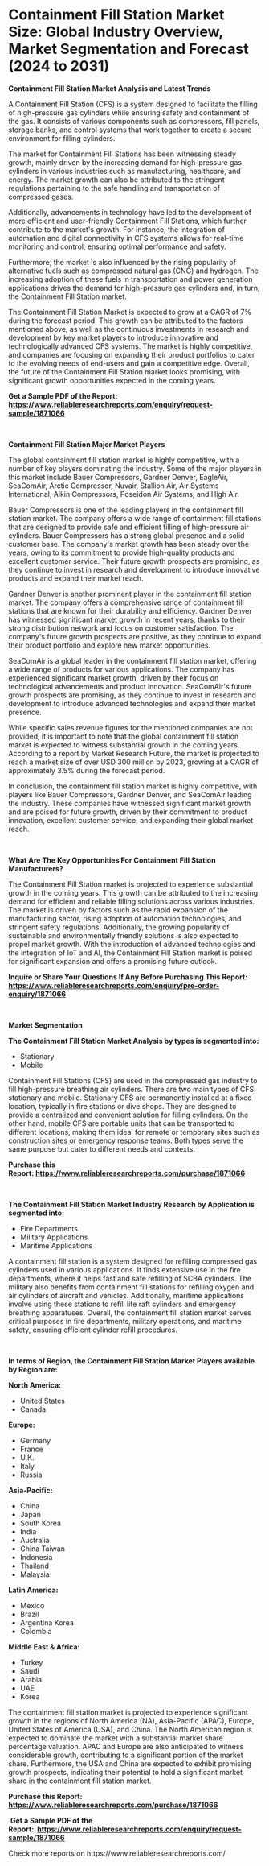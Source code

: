 <p><h1>Containment Fill Station Market Size: Global Industry Overview, Market Segmentation and Forecast (2024 to 2031)</h1></p><p><strong>Containment Fill Station Market Analysis and Latest Trends</strong></p>
<p><p>A Containment Fill Station (CFS) is a system designed to facilitate the filling of high-pressure gas cylinders while ensuring safety and containment of the gas. It consists of various components such as compressors, fill panels, storage banks, and control systems that work together to create a secure environment for filling cylinders.</p><p>The market for Containment Fill Stations has been witnessing steady growth, mainly driven by the increasing demand for high-pressure gas cylinders in various industries such as manufacturing, healthcare, and energy. The market growth can also be attributed to the stringent regulations pertaining to the safe handling and transportation of compressed gases.</p><p>Additionally, advancements in technology have led to the development of more efficient and user-friendly Containment Fill Stations, which further contribute to the market's growth. For instance, the integration of automation and digital connectivity in CFS systems allows for real-time monitoring and control, ensuring optimal performance and safety.</p><p>Furthermore, the market is also influenced by the rising popularity of alternative fuels such as compressed natural gas (CNG) and hydrogen. The increasing adoption of these fuels in transportation and power generation applications drives the demand for high-pressure gas cylinders and, in turn, the Containment Fill Station market.</p><p>The Containment Fill Station Market is expected to grow at a CAGR of 7% during the forecast period. This growth can be attributed to the factors mentioned above, as well as the continuous investments in research and development by key market players to introduce innovative and technologically advanced CFS systems. The market is highly competitive, and companies are focusing on expanding their product portfolios to cater to the evolving needs of end-users and gain a competitive edge. Overall, the future of the Containment Fill Station market looks promising, with significant growth opportunities expected in the coming years.</p></p>
<p><strong>Get a Sample PDF of the Report:&nbsp; <a href="https://www.reliableresearchreports.com/enquiry/request-sample/1871066">https://www.reliableresearchreports.com/enquiry/request-sample/1871066</a></strong></p>
<p>&nbsp;</p>
<p><strong>Containment Fill Station Major Market Players</strong></p>
<p><p>The global containment fill station market is highly competitive, with a number of key players dominating the industry. Some of the major players in this market include Bauer Compressors, Gardner Denver, EagleAir, SeaComAir, Arctic Compressor, Nuvair, Stallion Air, Air Systems International, Alkin Compressors, Poseidon Air Systems, and High Air.</p><p>Bauer Compressors is one of the leading players in the containment fill station market. The company offers a wide range of containment fill stations that are designed to provide safe and efficient filling of high-pressure air cylinders. Bauer Compressors has a strong global presence and a solid customer base. The company's market growth has been steady over the years, owing to its commitment to provide high-quality products and excellent customer service. Their future growth prospects are promising, as they continue to invest in research and development to introduce innovative products and expand their market reach. </p><p>Gardner Denver is another prominent player in the containment fill station market. The company offers a comprehensive range of containment fill stations that are known for their durability and efficiency. Gardner Denver has witnessed significant market growth in recent years, thanks to their strong distribution network and focus on customer satisfaction. The company's future growth prospects are positive, as they continue to expand their product portfolio and explore new market opportunities.</p><p>SeaComAir is a global leader in the containment fill station market, offering a wide range of products for various applications. The company has experienced significant market growth, driven by their focus on technological advancements and product innovation. SeaComAir's future growth prospects are promising, as they continue to invest in research and development to introduce advanced technologies and expand their market presence.</p><p>While specific sales revenue figures for the mentioned companies are not provided, it is important to note that the global containment fill station market is expected to witness substantial growth in the coming years. According to a report by Market Research Future, the market is projected to reach a market size of over USD 300 million by 2023, growing at a CAGR of approximately 3.5% during the forecast period.</p><p>In conclusion, the containment fill station market is highly competitive, with players like Bauer Compressors, Gardner Denver, and SeaComAir leading the industry. These companies have witnessed significant market growth and are poised for future growth, driven by their commitment to product innovation, excellent customer service, and expanding their global market reach.</p></p>
<p>&nbsp;</p>
<p><strong>What Are The Key Opportunities For Containment Fill Station Manufacturers?</strong></p>
<p><p>The Containment Fill Station market is projected to experience substantial growth in the coming years. This growth can be attributed to the increasing demand for efficient and reliable filling solutions across various industries. The market is driven by factors such as the rapid expansion of the manufacturing sector, rising adoption of automation technologies, and stringent safety regulations. Additionally, the growing popularity of sustainable and environmentally friendly solutions is also expected to propel market growth. With the introduction of advanced technologies and the integration of IoT and AI, the Containment Fill Station market is poised for significant expansion and offers a promising future outlook.</p></p>
<p><strong>Inquire or Share Your Questions If Any Before Purchasing This Report: <a href="https://www.reliableresearchreports.com/enquiry/pre-order-enquiry/1871066">https://www.reliableresearchreports.com/enquiry/pre-order-enquiry/1871066</a></strong></p>
<p>&nbsp;</p>
<p><strong>Market Segmentation</strong></p>
<p><strong>The Containment Fill Station Market Analysis by types is segmented into:</strong></p>
<p><ul><li>Stationary</li><li>Mobile</li></ul></p>
<p><p>Containment Fill Stations (CFS) are used in the compressed gas industry to fill high-pressure breathing air cylinders. There are two main types of CFS: stationary and mobile. Stationary CFS are permanently installed at a fixed location, typically in fire stations or dive shops. They are designed to provide a centralized and convenient solution for filling cylinders. On the other hand, mobile CFS are portable units that can be transported to different locations, making them ideal for remote or temporary sites such as construction sites or emergency response teams. Both types serve the same purpose but cater to different needs and contexts.</p></p>
<p><strong>Purchase this Report:&nbsp;<a href="https://www.reliableresearchreports.com/purchase/1871066">https://www.reliableresearchreports.com/purchase/1871066</a></strong></p>
<p>&nbsp;</p>
<p><strong>The Containment Fill Station Market Industry Research by Application is segmented into:</strong></p>
<p><ul><li>Fire Departments</li><li>Military Applications</li><li>Maritime Applications</li></ul></p>
<p><p>A containment fill station is a system designed for refilling compressed gas cylinders used in various applications. It finds extensive use in the fire departments, where it helps fast and safe refilling of SCBA cylinders. The military also benefits from containment fill stations for refilling oxygen and air cylinders of aircraft and vehicles. Additionally, maritime applications involve using these stations to refill life raft cylinders and emergency breathing apparatuses. Overall, the containment fill station market serves critical purposes in fire departments, military operations, and maritime safety, ensuring efficient cylinder refill procedures.</p></p>
<p>&nbsp;</p>
<p><strong>In terms of Region, the Containment Fill Station Market Players available by Region are:</strong></p>
<p>
    <p> <strong> North America: </strong>
        <ul>
            <li>United States</li>
            <li>Canada</li>
        </ul>
        </p> 
    <p> <strong> Europe: </strong>
        <ul>
            <li>Germany</li>
            <li>France</li>
            <li>U.K.</li>
            <li>Italy</li>
            <li>Russia</li>
        </ul>
        </p> 
    <p> <strong> Asia-Pacific: </strong>
        <ul>
            <li>China</li>
            <li>Japan</li>
            <li>South Korea</li>
            <li>India</li>
            <li>Australia</li>
            <li>China Taiwan</li>
            <li>Indonesia</li>
            <li>Thailand</li>
            <li>Malaysia</li>
        </ul>
        </p> 
    <p> <strong> Latin America: </strong>
        <ul>
            <li>Mexico</li>
            <li>Brazil</li>
            <li>Argentina Korea</li>
            <li>Colombia</li>
        </ul>
        </p> 
    <p> <strong> Middle East & Africa: </strong>
        <ul>
            <li>Turkey</li>
            <li>Saudi</li>
            <li>Arabia</li>
            <li>UAE</li>
            <li>Korea</li>
        </ul>
    </p>
    </p>
<p><p>The containment fill station market is projected to experience significant growth in the regions of North America (NA), Asia-Pacific (APAC), Europe, United States of America (USA), and China. The North American region is expected to dominate the market with a substantial market share percentage valuation. APAC and Europe are also anticipated to witness considerable growth, contributing to a significant portion of the market share. Furthermore, the USA and China are expected to exhibit promising growth prospects, indicating their potential to hold a significant market share in the containment fill station market.</p></p>
<p><strong>Purchase this Report: <a href="https://www.reliableresearchreports.com/purchase/1871066">https://www.reliableresearchreports.com/purchase/1871066</a></strong></p>
<p>&nbsp;<strong>Get a Sample PDF of the Report:&nbsp;&nbsp;<a href="https://www.reliableresearchreports.com/enquiry/request-sample/1871066">https://www.reliableresearchreports.com/enquiry/request-sample/1871066</a></strong></p>
<p><strong></strong></p>
<p>Check more reports on https://www.reliableresearchreports.com/</p>
